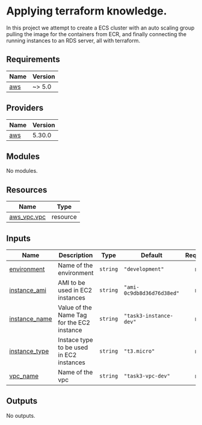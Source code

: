 # Applying terraform knowledge.
In this project we attempt to create a ECS cluster with an auto scaling group
pulling the image for the containers from ECR,
and finally connecting the running instances to an RDS server,
all with terraform.
<!-- BEGIN_TF_DOCS -->
## Requirements

| Name | Version |
|------|---------|
| <a name="requirement_aws"></a> [aws](#requirement\_aws) | ~> 5.0 |

## Providers

| Name | Version |
|------|---------|
| <a name="provider_aws"></a> [aws](#provider\_aws) | 5.30.0 |

## Modules

No modules.

## Resources

| Name | Type |
|------|------|
| [aws_vpc.vpc](https://registry.terraform.io/providers/hashicorp/aws/latest/docs/resources/vpc) | resource |

## Inputs

| Name | Description | Type | Default | Required |
|------|-------------|------|---------|:--------:|
| <a name="input_environment"></a> [environment](#input\_environment) | Name of the environment | `string` | `"development"` | no |
| <a name="input_instance_ami"></a> [instance\_ami](#input\_instance\_ami) | AMI to be used in EC2 instances | `string` | `"ami-0c9db8d36d76d38ed"` | no |
| <a name="input_instance_name"></a> [instance\_name](#input\_instance\_name) | Value of the Name Tag for the EC2 instance | `string` | `"task3-instance-dev"` | no |
| <a name="input_instance_type"></a> [instance\_type](#input\_instance\_type) | Instace type to be used in EC2 instances | `string` | `"t3.micro"` | no |
| <a name="input_vpc_name"></a> [vpc\_name](#input\_vpc\_name) | Name of the vpc | `string` | `"task3-vpc-dev"` | no |

## Outputs

No outputs.
<!-- END_TF_DOCS -->
